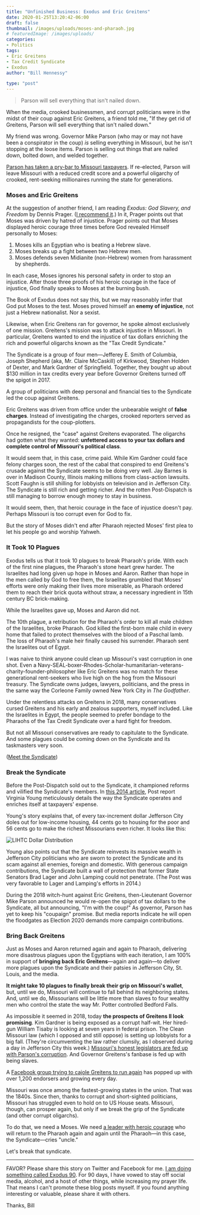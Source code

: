 ```yaml
---
title: "Unfinished Business: Exodus and Eric Greitens"
date: 2020-01-25T13:20:42-06:00
draft: false
thumbnail: /images/uploads/moses-and-pharaoh.jpg
# featuredImage: /images/uploads/
categories:
- Politics
tags:
- Eric Greitens
- Tax Credit Syndicate
- Exodus
author: "Bill Hennessy"

type: "post"
---
```


> Parson will sell everything that isn't nailed down.

When the media, crooked businessmen, and corrupt politicians were in the midst of their coup against Eric Greitens, a friend told me, "If they get rid of Greitens, Parson will sell everything that isn't nailed down." 

My friend was wrong. Governor Mike Parson (who may or may not have been a conspirator in the coup) *is* selling everything in Missouri, but he isn't stopping at the loose items. Parson is selling out things that are nailed down, bolted down, and welded together. 

[Parson has taken a pry-bar to Missouri taxpayers](https://www.stltoday.com/news/local/govt-and-politics/disagreement-in-ideology-parson-s-agenda-could-face-headwinds-from/article_3368b2d5-8482-5cea-92db-c0a7e4caa053.html#tracking-source=home-top-story-1). If re-elected, Parson will leave Missouri with a reduced credit score and a powerful oligarchy of crooked, rent-seeking millionaires running the state for generations. 


### Moses and Eric Greitens

At the suggestion of another friend, I am reading *Exodus: God Slavery, and Freedom* by Dennis Prager. ([I recommend it](https://www.amazon.com/Rational-Bible-Exodus-Dennis-Prager/dp/1621577724/ref=sr_1_1?keywords=exodus+prager&qid=1579987010&sr=8-1).) In it, Prager points out that Moses was driven by hatred of injustice. Prager points out that Moses displayed heroic courage three times before God revealed Himself personally to Moses:

1. Moses kills an Egyptian who is beating a Hebrew slave. 
2. Moses breaks up a fight between two Hebrew men. 
3. Moses defends seven Midianite (non-Hebrew) women from harassment by shepherds. 

In each case, Moses ignores his personal safety in order to stop an injustice. After those three proofs of his heroic courage in the face of injustice, God finally speaks to Moses at the burning bush. 

The Book of Exodus does not say this, but we may reasonably infer that God put Moses to the test. Moses proved himself an **enemy of injustice**, not just a Hebrew nationalist. Nor a sexist. 

Likewise, when Eric Greitens ran for governor, he spoke almost exclusively of one mission. Greitens's mission was to attack injustice in Missouri. In particular, Greitens wanted to end the injustice of tax dollars enriching the rich and powerful oligarchs known as the "Tax Credit Syndicate." 

The Syndicate is a group of four men—Jefferey E. Smith of Columbia, Joseph Shepherd (aka, Mr. Claire McCaskill) of Kirkwood, Stephen Holden of Dexter, and Mark Gardner of Springfield. Together, they bought up about $130 million in tax credits every year before Governor Greitens turned off the spigot in 2017. 

A group of politicians with deep personal and financial ties to the Syndicate led the coup against Greitens. 

Eric Greitens was driven from office under the unbearable weight of **false charges**. Instead of investigating the charges, crooked reporters served as propagandists for the coup-plotters. 

Once he resigned, the "case" against Greitens evaporated. The oligarchs had gotten what they wanted: **unfettered access to your tax dollars and complete control of Missouri's political class**. 

It would seem that, in this case, crime paid. While Kim Gardner could face felony charges soon, the rest of the cabal that conspired to end Greitens's crusade against the Syndicate seems to be doing very well. Jay Barnes is over in Madison County, Illinois making millions from class-action lawsuits. Scott Faughn is still shilling for lobbyists on television and in Jefferson City. The Syndicate is still rich and getting richer. And the rotten Post-Dispatch is still managing to borrow enough money to stay in business. 

It would seem, then, that heroic courage in the face of injustice doesn't pay. Perhaps Missouri is too corrupt even for God to fix. 

But the story of Moses didn't end after Pharaoh rejected Moses' first plea to let his people go and worship Yahweh. 

### It Took 10 Plagues

Exodus tells us that it took 10 plagues to break Pharaoh's pride. With each of the first nine plagues, the Pharaoh's stone heart grew harder. The Israelites had long given up hope in Moses and Aaron. Rather than hope in the men called by God to free them, the Israelites grumbled that Moses' efforts were only making their lives more miserable, as Pharaoh ordered them to reach their brick quota without straw, a necessary ingredient in 15th century BC brick-making. 

While the Israelites gave up, Moses and Aaron did not. 

The 10th plague, a retribution for the Pharaoh's order to kill all male children of the Israelites, broke Pharaoh. God killed the first-born male child in every home that failed to protect themselves with the blood of a Paschal lamb. The loss of Pharaoh's male heir finally caused his surrender. Pharaoh sent the Israelites out of Egypt. 

I was naive to think anyone could clean up Missouri's vast corruption in one shot. Even a Navy-SEAL-boxer-Rhodes-Scholar-humanitarian-veterans-charity-founder-philosopher like Eric Greitens was no match for these generational rent-seekers who live high on the hog from the Missouri treasury. The Syndicate owns judges, lawyers, politicians, and the press in the same way the Corleone Family owned New York City in *The Godfather*. 

Under the relentless attacks on Greitens in 2018, many conservatives cursed Greitens and his early and zealous supporters, myself included. Like the Israelites in Egypt, the people seemed to prefer bondage to the Pharaohs of the Tax Credit Syndicate over a hard fight for freedom. 

But not all Missouri conservatives are ready to capitulate to the Syndicate. And some plagues could be coming down on the Syndicate and its taskmasters very soon. 

([Meet the Syndicate](https://www.stltoday.com/news/local/govt-and-politics/political-fix/the-top-syndicators/article_953b04e5-3d51-5280-8a08-2f3a5b6d9fc3.html))

### Break the Syndicate

Before the Post-Dispatch sold out to the Syndicate, it championed reforms and vilified the Syndicate's members. In [this 2014 article](https://www.stltoday.com/business/local/is-missouri-s-costly-housing-tax-credit-untouchable-because-of/article_0e46846e-fa2a-55aa-ad07-7409cc0a64d6.html), Post report Virginia Young meticulously details the way the Syndicate operates and enriches itself at taxpayers' expense. 

Young's story explains that, of every tax-increment dollar Jefferson City doles out for low-income housing, 44 cents go to  housing for the poor and 56 cents go to make the richest Missourians even richer. It looks like this:

![LIHTC Dollar Distribution](/images/uploads/LIHTC_Dollar.001.jpeg)

Young also points out that the Syndicate reinvests its massive wealth in Jefferson City politicians who are sworn to protect the Syndicate and its scam against all enemies, foreign and domestic. With generous campaign contributions, the Syndicate built a wall of protection that former State Senators Brad Lager and John Lamping could not penetrate. (The Post was very favorable to Lager and Lamping's efforts in 2014.)

During the 2018 witch-hunt against Eric Greitens, then-Lieutenant Governor Mike Parson announced he would re-open the spigot of tax dollars to the Syndicate, all but announcing, "I'm with the coup!" As governor, Parson has yet to keep his "coupaign" promise. But media reports indicate he will open the floodgates as Election 2020 demands more campaign contributions. 

### Bring Back Greitens

Just as Moses and Aaron returned again and again to Pharaoh, delivering more disastrous plagues upon the Egyptians with each iteration, I am 100% in support of **bringing back Eric Greitens**—again and again—to deliver more plagues upon the Syndicate and their patsies in Jefferson City, St. Louis, and the media. 

**It might take 10 plagues to finally break their grip on Missouri's wallet**, but, until we do, Missouri will continue to fall behind its neighboring states. And, until we do, Missourians will be little more than slaves to four wealthy men who control the state the way Mr. Potter controlled Bedford Falls. 

As impossible it seemed in 2018, today **the prospects of Greitens II look promising**. Kim Gardner is being exposed as a corrupt half-wit. Her hired-gun William Tisaby is looking at seven years in federal prison. The Clean Missouri law (which I opposed and still oppose) is setting up lobbyists for a big fall. (They're circumventing the law rather clumsily, as I observed during a day in Jefferson City this week.) [Missouri's honest legislators are fed up with Parson's corruption](https://www.stltoday.com/news/local/govt-and-politics/disagreement-in-ideology-parson-s-agenda-could-face-headwinds-from/article_3368b2d5-8482-5cea-92db-c0a7e4caa053.html#tracking-source=home-top-story-1).  And Governor Greitens's fanbase is fed up with being slaves.

A [Facebook group trying to cajole Greitens to run again](https://www.facebook.com/groups/528628107747975/) has popped up with over 1,200 endorsers and growing every day. 

Missouri was once among the fastest-growing states in the union. That was the 1840s. Since then, thanks to corrupt and short-sighted politicians, Missouri has struggled even to hold on to US House seats. Missouri, though, can prosper again, but only if we break the grip of the Syndicate (and other corrupt oligarchs).

To do that, we need a Moses. We need [a leader with heroic courage](https://www.hennessysview.com/2015/03/05/providence-and-hope-in-missouri/) who will return to the Pharaoh again and again until the Pharaoh—in this case, the Syndicate—cries "uncle." 

Let's break that syndicate. 

----

FAVOR? Please share this story on Twitter and Facebook for me. [I am doing something called Exodus 90](https://www.hennessysview.com/posts/2020/making-the-exodus-ii/). For 90 days, I have vowed to stay off social media, alcohol, and a host of other things, while increasing my prayer life. That means I can't promote these blog posts myself. If you found anything interesting or valuable, please share it with others. 

Thanks,
Bill
